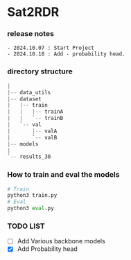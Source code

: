 # Sat2RDR

### release notes
```
- 2024.10.07 : Start Project
- 2024.10.18 : Add - probability head. 
```


###  directory structure
```python
|
|-- data_utils
|-- dataset
|   |-- train
|   |   |-- trainA
|   |   `-- trainB
|   `-- val
|       |-- valA
|       `-- valB
|-- models
|   
`-- results_30

```
### How to train and eval the models
```python
# Train
python3 train.py
# Eval
python3 eval.py
```

### TODO LIST

- [ ] Add Various backbone models
- [x] Add Probability head
